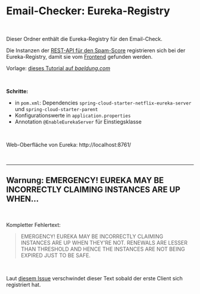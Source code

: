 # Email-Checker: Eureka-Registry #

<br>

Dieser Ordner enthält die Eureka-Registry für den Email-Check.

Die Instanzen der [REST-API für den Spam-Score](../spamscore/) registrieren sich bei der Eureka-Registry,
damit sie vom [Frontend](../frontend/) gefunden werden.

Vorlage: [dieses Tutorial auf *baeldung.com*](https://www.baeldung.com/spring-cloud-netflix-eureka#Eureka)

<br>

**Schritte:**
* in `pom.xml`: Dependencies `spring-cloud-starter-netflix-eureka-server` und `spring-cloud-starter-parent`
* Konfigurationswerte in `application.properties`
* Annotation `@EnableEurekaServer` für Einstiegsklasse

<br>

Web-Oberfläche von Eureka: http://localhost:8761/

<br>

----

## Warnung: EMERGENCY! EUREKA MAY BE INCORRECTLY CLAIMING INSTANCES ARE UP WHEN...

<br>

Kompletter Fehlertext:

> EMERGENCY! EUREKA MAY BE INCORRECTLY CLAIMING INSTANCES ARE UP WHEN THEY'RE NOT. 
> RENEWALS ARE LESSER THAN THRESHOLD AND HENCE THE INSTANCES ARE NOT BEING EXPIRED JUST TO BE SAFE.

<br>

Laut [diesem Issue](https://github.com/spring-cloud/spring-cloud-netflix/issues/1195#issuecomment-246288151) 
verschwindet dieser Text sobald der erste Client sich registriert hat.

<br>
